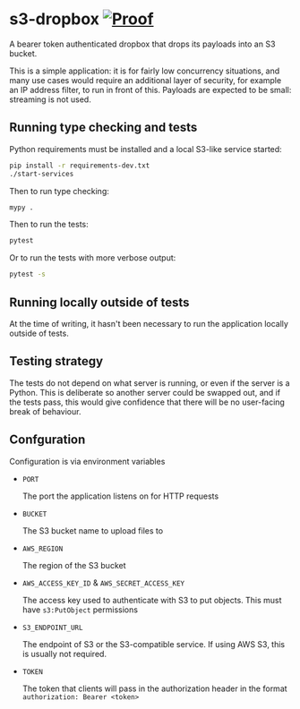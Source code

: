 # s3-dropbox [![Proof](https://github.com/uktrade/s3-dropbox/actions/workflows/test.yml/badge.svg)](https://github.com/uktrade/s3-dropbox/actions/workflows/test.yml)

A bearer token authenticated dropbox that drops its payloads into an S3 bucket.

This is a simple application: it is for fairly low concurrency situations, and many use cases would require an additional layer of security, for example an IP address filter, to run in front of this. Payloads are expected to be small: streaming is not used.


## Running type checking and tests

Python requirements must be installed and a local S3-like service started:

```bash
pip install -r requirements-dev.txt
./start-services
````

Then to run type checking:

```bash
mypy .
````

Then to run the tests:

```bash
pytest
````

Or to run the tests with more verbose output:

```bash
pytest -s
````


## Running locally outside of tests

At the time of writing, it hasn't been necessary to run the application locally outside of tests.


## Testing strategy

The tests do not depend on what server is running, or even if the server is a Python. This is deliberate so another server could be swapped out, and if the tests pass, this would give confidence that there will be no user-facing break of behaviour.


## Confguration

Configuration is via environment variables

- `PORT`

  The port the application listens on for HTTP requests

- `BUCKET`

  The S3 bucket name to upload files to

- `AWS_REGION`

  The region of the S3 bucket

- `AWS_ACCESS_KEY_ID` & `AWS_SECRET_ACCESS_KEY`

  The access key used to authenticate with S3 to put objects. This must have `s3:PutObject` permissions

- `S3_ENDPOINT_URL`

  The endpoint of S3 or the S3-compatible service. If using AWS S3, this is usually not required.

- `TOKEN`

  The token that clients will pass in the authorization header in the format `authorization: Bearer <token>`

